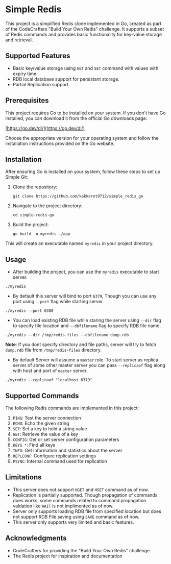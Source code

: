 # Simple Redis

This project is a simplified Redis clone implemented in Go, created as part of the CodeCrafters "Build Your Own Redis" challenge. It supports a subset of Redis commands and provides basic functionality for key-value storage and retrieval.

## Supported Features

- Basic key/value storage using `GET` and `SET` command with values with expiry time.
- RDB local database support for persistant storage.
- Partial Replication support.

## Prerequisites

This project requires Go to be installed on your system. If you don't have Go installed, you can download it from the official Go downloads page:

[https://go.dev/dl/](https://go.dev/dl/)

Choose the appropriate version for your operating system and follow the installation instructions provided on the Go website.

## Installation

After ensuring Go is installed on your system, follow these steps to set up Simple Git:

1. Clone the repository:
   ```
   git clone https://github.com/kakkarot9712/simple_redis_go
   ```

2. Navigate to the project directory:
   ```
   cd simple-redis-go
   ```

3. Build the project:
   ```
   go build -o myredis ./app
   ```

This will create an executable named `myredis` in your project directory.

## Usage

- After building the project, you can use the `myredis` executable to start server.
```
./myredis 
```

- By default this server will bind to port `6379`, Though you can use any port using `--port` flag while starting server
```
./myredis --port 6380
```

- You can load existing RDB file while staring the server using `--dir` flag to specify file location and `--dbfilename` flag to specify RDB file name.
```
./myredis --dir /tmp/redis-files --dbfilename dump.rdb
```
**Note**: If you dont specify directory and file paths, server will try to fetch `dump.rdb` file from `/tmp/redis-files` directory.

- By default Server will assume a `master` role. To start server as replica server of some other master server you can pass `--replicaof` flag along with host and port of `master` server.
```
./myredis --replicaof "localhost 6379"
```

## Supported Commands

The following Redis commands are implemented in this project:

1. `PING`: Test the server connection
2. `ECHO`: Echo the given string
3. `SET`: Set a key to hold a string value
4. `GET`: Retrieve the value of a key
5. `CONFIG`: Get or set server configuration parameters
6. `KEYS *`: Find all keys
7. `INFO`: Get information and statistics about the server
8. `REPLCONF`: Configure replication settings
9. `PSYNC`: Internal command used for replication

## Limitations

- This server does not support `HGET` and `HSET` command as of now.
- Replication is partially supported. Though propagation of commands does works, some commands related to command propagation valdation like `WAIT` is not implimented as of now.
- Server only supports loading RDB file from specified location but does not support RDB File saving using `SAVE` command as of now.
- This server only supports very limited and basic features.

## Acknowledgments

- CodeCrafters for providing the "Build Your Own Redis" challenge
- The Redis project for inspiration and documentation